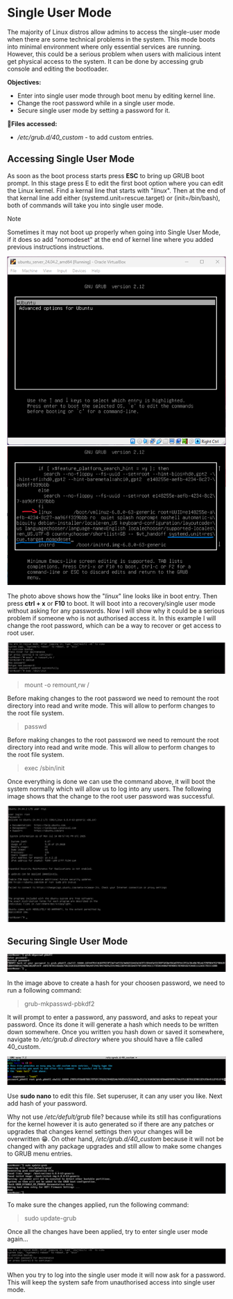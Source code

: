 # Single User Mode
The majority of Linux distros allow admins to access the single-user mode when there are some technical problems in the system. This mode boots into minimal environment where only essential services are running. However, this could be a serious problem when users with malicious intent get physical access to the system. It can be done by accessing grub console and editing the bootloader.

**Objectives:**
* Enter into single user mode through boot menu by editing kernel line.
* Change the root password while in a single user mode.
* Secure single user mode by setting a password for it.

**📁Files accessed:**
* */etc/grub.d/40_custom* - to add custom entries.

## Accessing Single User Mode
As soon as the boot process starts press **ESC** to bring up GRUB boot prompt. In this stage press E to edit the first boot option where you can edit the Linux kernel.
Find a kernal line that starts with "*linux*". Then at the end of that kernal line add either (systemd.unit=rescue.target) or (init=/bin/bash), both of commands will take you into single user mode.
> [!Note]
> Sometimes it may not boot up properly when going into Single User Mode, if it does so add "nomodeset" at the end of kernel line where you added previous instructions instructions.

![GRUB boot prompt](screenshots/single-user-mode1.png)
![Kernel line edit](screenshots/single-user-mode3.png)

The photo above shows how the "*linux*" line looks like in boot entry. Then press **ctrl + x** or **F10** to boot. It will boot into a recovery/single user mode without asking for any passwords. Now I will show why it could be a serious problem if someone who is not authorised access it. In this example I will change the root password, which can be a way to recover or get access to root user.

![Changing root password](screenshots/single-user-mode4.png)

> mount -o remount,rw /

Before making changes to the root password we need to remount the root directory into read and write mode. This will allow to perform changes to the root file system. 

> passwd

Before making changes to the root password we need to remount the root directory into read and write mode. This will allow to perform changes to the root file system. 

> exec /sbin/init

Once everything is done we can use the command above, it will boot the system normally which will allow us to log into any users.
The following image shows that the change to the root user password was successful.

![Login into root user](screenshots/single-user-mode5.png)

## Securing Single User Mode

![Generating a hash for a password](screenshots/single-user-mode6.png)

In the image above to create a hash for your choosen password, we need to run a following command:

> grub-mkpasswd-pbkdf2

It will prompt to enter a password, any password, and asks to repeat your password. Once its done it will generate a hash which needs to be written down somewhere.
Once you written you hash down or saved it somewhere, navigate to */etc/grub.d directory* where you should have a file called 40_custom.

![Editing GRUB menu entries](screenshots/single-user-mode7.png)

Use **sudo nano** to edit this file. Set superuser, it can any user you like. Next add hash of your password.

Why not use */etc/defult/grub* file? because while its still has configurations for the kernel however it is auto generated so if there are any patches or upgrades that changes kernel settings then your changes will be overwritten 😁. On other hand, */etc/grub.d/40_custom* because it will not be changed with any package upgrades and still allow to make some changes to GRUB menu entries.

![](screenshots/single-user-mode8.png)

To make sure the changes applied, run the following command:

> sudo update-grub

Once all the changes have been applied, try to enter single user mode again...

![](screenshots/single-user-mode9.png)

When you try to log into the single user mode it will now ask for a password. This will keep the system safe from unauthorised access into single user mode. 
